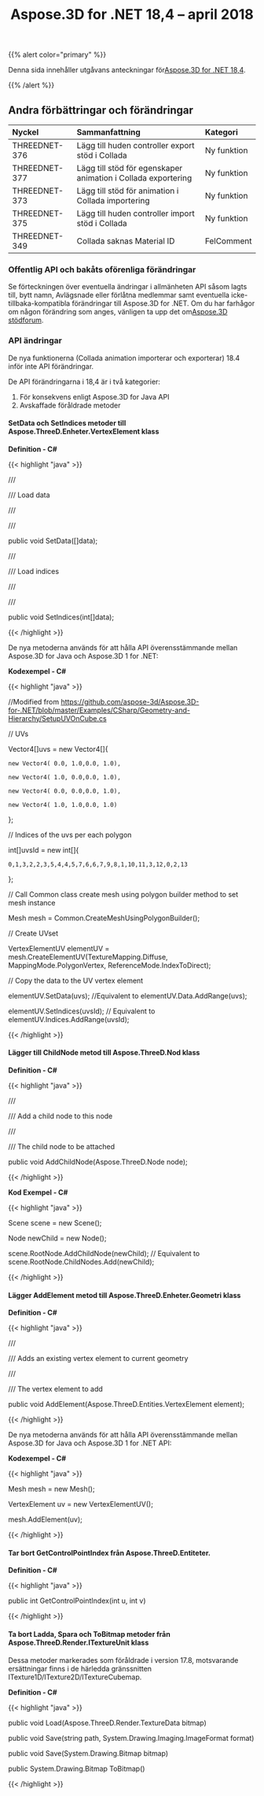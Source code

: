 ﻿---
title: Aspose.3D for .NET 18,4 – april 2018
type: docs
weight: 90
url: /sv/net/aspose-3d-for-net-18-4-april-2018/
---
{{% alert color="primary" %}} 

Denna sida innehåller utgåvans anteckningar för[Aspose.3D for .NET 18,4](https://www.nuget.org/packages/Aspose.3D/18.4.0).

{{% /alert %}} 
## **Andra förbättringar och förändringar**

|**Nyckel**|**Sammanfattning**|**Kategori**|
|:- |:- |:- |
|THREEDNET-376|Lägg till huden controller export stöd i Collada|Ny funktion|
|THREEDNET-377|Lägg till stöd för egenskaper animation i Collada exportering|Ny funktion|
|THREEDNET-373|Lägg till stöd för animation i Collada importering|Ny funktion|
|THREEDNET-375|Lägg till huden controller import stöd i Collada|Ny funktion|
|THREEDNET-349|Collada saknas Material ID|FelComment|
### **Offentlig API och bakåts oförenliga förändringar**
Se förteckningen över eventuella ändringar i allmänheten API såsom lagts till, bytt namn, Avlägsnade eller förlåtna medlemmar samt eventuella icke-tillbaka-kompatibla förändringar till Aspose.3D for .NET. Om du har farhågor om någon förändring som anges, vänligen ta upp det om[Aspose.3D stödforum](https://forum.aspose.com/c/3d/18).
### **API ändringar**
De nya funktionerna (Collada animation importerar och exporterar) 18.4 inför inte API förändringar.

De API förändringarna i 18,4 är i två kategorier:

1. För konsekvens enligt Aspose.3D for Java API
1. Avskaffade föråldrade metoder
#### **SetData och SetIndices metoder till Aspose.ThreeD.Enheter.VertexElement klass**
**Definition - C#**

{{< highlight "java" >}}

 /// <summary>

/// Load data

/// </summary>

/// <param name="data"></param>

public void SetData([]data);

/// <summary>

/// Load indices

/// </summary>

/// <param name="data"></param>

public void SetIndices(int[]data);

{{< /highlight >}}

De nya metoderna används för att hålla API överensstämmande mellan Aspose.3D for Java och Aspose.3D 1 for .NET:

**Kodexempel - C#**

{{< highlight "java" >}}

 //Modified from https://github.com/aspose-3d/Aspose.3D-for-.NET/blob/master/Examples/CSharp/Geometry-and-Hierarchy/SetupUVOnCube.cs

// UVs

Vector4[]uvs = new Vector4[]{

    new Vector4( 0.0, 1.0,0.0, 1.0),

    new Vector4( 1.0, 0.0,0.0, 1.0),

    new Vector4( 0.0, 0.0,0.0, 1.0),

    new Vector4( 1.0, 1.0,0.0, 1.0)

};

// Indices of the uvs per each polygon

int[]uvsId = new int[]{

    0,1,3,2,2,3,5,4,4,5,7,6,6,7,9,8,1,10,11,3,12,0,2,13

};

// Call Common class create mesh using polygon builder method to set mesh instance 

Mesh mesh = Common.CreateMeshUsingPolygonBuilder();

// Create UVset

VertexElementUV elementUV = mesh.CreateElementUV(TextureMapping.Diffuse, MappingMode.PolygonVertex, ReferenceMode.IndexToDirect);

// Copy the data to the UV vertex element 

elementUV.SetData(uvs); //Equivalent to elementUV.Data.AddRange(uvs);

elementUV.SetIndices(uvsId); // Equivalent to elementUV.Indices.AddRange(uvsId);

{{< /highlight >}}
#### **Lägger till ChildNode metod till Aspose.ThreeD.Nod klass**
**Definition - C#**

{{< highlight "java" >}}

 /// <summary>

/// Add a child node to this node

/// </summary>

/// <param name="node">The child node to be attached</param>

public void AddChildNode(Aspose.ThreeD.Node node);

{{< /highlight >}}

**Kod Exempel - C#**

{{< highlight "java" >}}

 Scene scene = new Scene();

Node newChild = new Node();

scene.RootNode.AddChildNode(newChild); // Equivalent to scene.RootNode.ChildNodes.Add(newChild);

{{< /highlight >}}


#### **Lägger AddElement metod till Aspose.ThreeD.Enheter.Geometri klass**
**Definition - C#**

{{< highlight "java" >}}

 /// <summary>

/// Adds an existing vertex element to current geometry

/// </summary>

/// <param name="element">The vertex element to add</param>

public void AddElement(Aspose.ThreeD.Entities.VertexElement element);

{{< /highlight >}}

De nya metoderna används för att hålla API överensstämmande mellan Aspose.3D for Java och Aspose.3D 1 for .NET API:

**Kodexempel - C#**

{{< highlight "java" >}}

 Mesh mesh = new Mesh();

VertexElement uv = new VertexElementUV();

mesh.AddElement(uv);

{{< /highlight >}}
#### **Tar bort GetControlPointIndex från Aspose.ThreeD.Entiteter.**
**Definition - C#**

{{< highlight "java" >}}

 public int GetControlPointIndex(int u, int v)

{{< /highlight >}}
#### **Ta bort Ladda, Spara och ToBitmap metoder från Aspose.ThreeD.Render.ITextureUnit klass**
Dessa metoder markerades som föråldrade i version 17.8, motsvarande ersättningar finns i de härledda gränssnitten ITexture1D/ITexture2D/ITextureCubemap.

**Definition - C#**

{{< highlight "java" >}}

 public void Load(Aspose.ThreeD.Render.TextureData bitmap)

public void Save(string path, System.Drawing.Imaging.ImageFormat format)

public void Save(System.Drawing.Bitmap bitmap)

public System.Drawing.Bitmap ToBitmap()

{{< /highlight >}}
